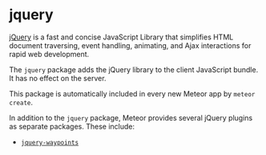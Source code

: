 # jquery

[jQuery](http://jquery.com/) is a fast and concise JavaScript
Library that simplifies HTML document traversing, event handling,
animating, and Ajax interactions for rapid web development.

The `jquery` package adds the jQuery library to the client JavaScript
bundle. It has no effect on the server.

This package is automatically included in every new Meteor app by `meteor create`.

In addition to the `jquery` package, Meteor provides several jQuery
plugins as separate packages. These include:

* [`jquery-waypoints`](http://imakewebthings.com/jquery-waypoints/)
